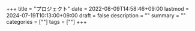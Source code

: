 +++
title = "プロジェクト"
date = 2022-08-09T14:58:46+09:00
lastmod = 2024-07-19T10:13:00+09:00
draft = false
description = ""
summary = ""
categories = [""]
tags = [""]
+++
